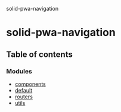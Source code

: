 solid-pwa-navigation

# solid-pwa-navigation

## Table of contents

### Modules

- [components](modules/components.md)
- [default](modules/default.md)
- [routers](modules/routers.md)
- [utils](modules/utils.md)
